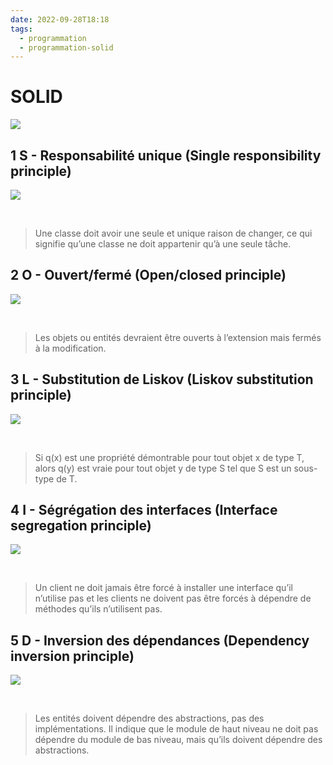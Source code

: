 ```yaml
---
date: 2022-09-28T18:18
tags:
  - programmation
  - programmation-solid
---
```


# SOLID

<img src="./static/programmation/solid.png"/>

## 1 S - Responsabilité unique (Single responsibility principle)

<img src="https://images.pexels.com/photos/4079281/pexels-photo-4079281.jpeg?auto=compress&cs=tinysrgb&fit=crop&h=627&w=1200"/>

$~$

> Une classe doit avoir une seule et unique raison de changer, ce qui signifie qu’une classe ne doit appartenir qu’à une seule tâche.

## 2 O - Ouvert/fermé (Open/closed principle)

<img src="https://images.pexels.com/photos/2995188/pexels-photo-2995188.jpeg?auto=compress&cs=tinysrgb&fit=crop&h=627&w=1200"/>

$~$

> Les objets ou entités devraient être ouverts à l’extension mais fermés à la modification.

## 3 L - Substitution de Liskov (Liskov substitution principle)

<img src="https://images.pexels.com/photos/13306392/pexels-photo-13306392.jpeg?auto=compress&cs=tinysrgb&fit=crop&h=627&w=1200"/>

$~$


> Si q(x) est une propriété démontrable pour tout objet x de type T, alors q(y) est vraie pour tout objet y de type S tel que S est un sous-type de T.

## 4 I - Ségrégation des interfaces (Interface segregation principle)

<img src="https://images.pexels.com/photos/12730914/pexels-photo-12730914.jpeg?auto=compress&cs=tinysrgb&fit=crop&h=627&w=1200"/>

$~$


> Un client ne doit jamais être forcé à installer une interface qu’il n’utilise pas et les clients ne doivent pas être forcés à dépendre de méthodes qu’ils n’utilisent pas.

## 5 D - Inversion des dépendances (Dependency inversion principle)

<img src="https://images.pexels.com/photos/2534487/pexels-photo-2534487.jpeg?auto=compress&cs=tinysrgb&fit=crop&h=627&w=1200"/>

$~$


> Les entités doivent dépendre des abstractions, pas des implémentations. Il indique que le module de haut niveau ne doit pas dépendre du module de bas niveau, mais qu’ils doivent dépendre des abstractions.
